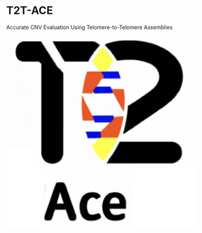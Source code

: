 # T2T-ACE
Accurate CNV Evaluation Using Telomere-to-Telomere Assemblies

![T2T-ACE Logo|320x320](logo.png)
